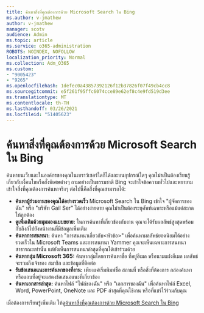 ```yaml
---
title: ค้นหาสิ่งที่คุณต้องการด้วย Microsoft Search ใน Bing
ms.author: v-jmathew
author: v-jmathew
manager: scotv
audience: Admin
ms.topic: article
ms.service: o365-administration
ROBOTS: NOINDEX, NOFOLLOW
localization_priority: Normal
ms.collection: Adm_O365
ms.custom:
- "9005423"
- "9265"
ms.openlocfilehash: 1defec0a43857392126f12b37826f07f49cb4cc8
ms.sourcegitcommit: e5f261f95ffc6074cce89e62ef8c4e9fd519d3ee
ms.translationtype: MT
ms.contentlocale: th-TH
ms.lasthandoff: 03/26/2021
ms.locfileid: "51405623"
---
```

# <a name="find-what-you-need-with-microsoft-search-in-bing"></a>ค้นหาสิ่งที่คุณต้องการด้วย Microsoft Search ใน Bing

ค้นหาบนเว็บและในองค์กรของคุณในเบราว์เซอร์ใดก็ได้และบนอุปกรณ์ใดๆ คุณไม่าเป็นต้องเรียนรู้เกี่ยวกับเงื่อนไขหรือสั่งพิเศษต่างๆ ถามอย่างเป็นธรรมชาติ Bing จะเข้าใจข้อความทั่วไปและพยายามเข้าใจสิ่งที่คุณต้องการค้นหาจริงๆ ต่อไปนี้คือสิ่งที่คุณสามารถได้:

- **ค้นหาผู้ร่วมงานของคุณได้อย่างรวดเร็ว** Microsoft Search ใน Bing เข้าใจ "ผู้จัดการของฉัน" หรือ "บริษัท Gail Ser" ได้อย่างง่ายดาย คุณไม่าเป็นต้องระบุศัพท์เฉพาะหรือแม้แต่สะกดให้ถูกต้อง
- **ดูเพิ่มเติมด้วยมุมมองแบบขยาย:** ในการค้นหาที่เกี่ยวข้องกับงาน คุณจะได้รับผลลัพธ์สูงสุดพร้อมกับลิงก์ไปยังหน้างานที่มีข้อมูลเพิ่มเติม
- **ค้นหาการสนทนา:** ค้นหา "การสนทนาเกี่ยวกับ<หัวข้อ>" เพื่อค้นหาผลลัพธ์ยอดนิยมได้อย่างรวดเร็วใน Microsoft Teams และการสนทนา Yammer คุณจะเห็นเฉพาะการสนทนาสาธารณะเท่านั้น แต่ยังเห็นการสนทนาล่าสุดที่คุณได้เข้าร่วมด้วย
- **ค้นหากลุ่ม Microsoft 365:** ค้นหากลุ่มโดยการค้นหาชื่อ ที่อยู่อีเมล หรือนามแฝงอีเมล ผลลัพธ์จะรวมถึงเจ้าของ สมาชิก และข้อมูลที่ติดต่อ
- **รับข้อเสนอแนะการค้นหาของที่งาน:** เพียงแค่เริ่มพิมพ์ชื่อ สถานที่ หรือสิ่งที่ต้องการ กล่องค้นหาหรือแถบที่อยู่จะแสดงข้อเสนอแนะที่เกี่ยวข้อง
- **ค้นหาเอกสารล่าสุด:** ค้นหาไฟล์ "ไฟล์ของฉัน" หรือ "เอกสารของฉัน" เพื่อค้นหาไฟล์ Excel, Word, PowerPoint, OneNote และ PDF ล่าสุดที่คุณใช้งาน หรือที่แชร์ไว้ร่วมกับคุณ

เมื่อต้องการเรียนรู้เพิ่มเติม ให้ดู[ค้นหาสิ่งที่คุณต้องการด้วย Microsoft Search ใน Bing](https://go.microsoft.com/fwlink/?linkid=2149027)
